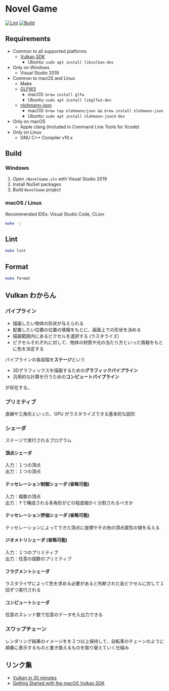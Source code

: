 # Novel Game

[![Lint](https://github.com/0918nobita/novel-game/actions/workflows/lint.yml/badge.svg)](https://github.com/0918nobita/novel-game/actions/workflows/lint.yml)  [![Build](https://github.com/0918nobita/novel-game/actions/workflows/test.yml/badge.svg)](https://github.com/0918nobita/novel-game/actions/workflows/test.yml)

## Requirements

- Common to all supported platforms
    - [Vulkan SDK](https://vulkan.lunarg.com/)
        - Ubuntu: `sudo apt install libvulkan-dev`
- Only on Windows
    - Visual Studio 2019
- Common to macOS and Linux
    - Make
    - [GLFW3](https://www.glfw.org/)
        - macOS: `brew install glfw`
        - Ubuntu: `sudo apt install libglfw3-dev`
    - [nlohmann-json](https://github.com/nlohmann/json)
        - macOS: `brew tap nlohmann/json && brew install nlohmann-json`
        - Ubuntu: `sudo apt install nlohmann-json3-dev`
- Only on macOS
    - Apple clang (included in Command Line Tools for Xcode)
- Only on Linux
    - GNU C++ Compiler v10.x

## Build

### Windows

1. Open `/NovelGame.sln` with Visual Studio 2019
2. Install NuGet packages
3. Build `NovelGame` project

### macOS / Linux

Recommended IDEs: Visual Studio Code, CLion

```bash
make -j
```

## Lint

```bash
make lint
```

## Format

```bash
make format
```

## Vulkan わからん

### パイプライン

- 描画したい物体の形状が与えられる
- 配置したい位置の位置の情報をもとに、画面上での形状を決める
- 描画範囲内にあるピクセルを選択する (ラスタライズ)
- ピクセルそれぞれに対して、物体の材質や光の当たり方といった情報をもとに色を決定する

パイプラインの各段階を**ステージ**という

- 3Dグラフィックスを描画するための**グラフィックパイプライン**
- 汎用的な計算を行うための**コンピュートパイプライン**

が存在する。


### プリミティブ

直線や三角形といった、GPU がラスタライズできる基本的な図形

### シェーダ

ステージで実行されるプログラム

#### 頂点シェーダ

入力：１つの頂点  
出力：１つの頂点

#### テッセレーション制御シェーダ (省略可能)

入力：複数の頂点  
出力：↑で構成される多角形がどの程度細かく分割されるべきか

#### テッセレーション評価シェーダ (省略可能)

テッセレーションによってできた頂点に座標やその他の頂点属性の値を与える

#### ジオメトリシェーダ (省略可能)

入力：１つのプリミティブ  
出力：任意の個数のプリミティブ

#### フラグメントシェーダ

ラスタライザによって色を求める必要があると判断された各ピクセルに対して１回ずつ実行される

#### コンピュートシェーダ

任意のスレッド数で任意のデータを入出力できる

### スワップチェーン

レンダリング結果のイメージをを２つ以上保持して、自転車のチェーンのように順番に表示するものと書き換えるものを取り替えていく仕組み

## リンク集

- [Vulkan in 30 minutes](https://renderdoc.org/vulkan-in-30-minutes.html)
- [Getting Started with the macOS Vulkan SDK](https://vulkan.lunarg.com/doc/sdk/1.2.162.1/mac/getting_started.html)
